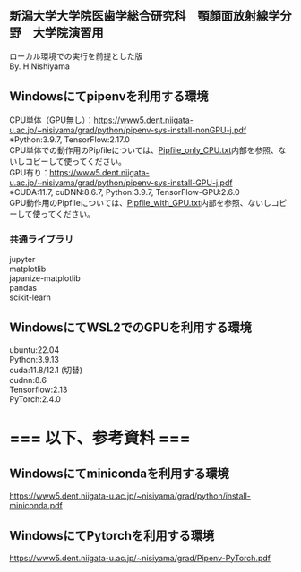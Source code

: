 ## 新潟大学大学院医歯学総合研究科　顎顔面放射線学分野　大学院演習用
ローカル環境での実行を前提とした版<br>
By. H.Nishiyama

## Windowsにてpipenvを利用する環境
CPU単体（GPU無し）：https://www5.dent.niigata-u.ac.jp/~nisiyama/grad/python/pipenv-sys-install-nonGPU-j.pdf<br>
※Python:3.9.7, TensorFlow:2.17.0<br>
CPU単体での動作用のPipfileについては、<a href="https://github.com/aujinen/AI-yodosha/blob/main/Pipfile_only_CPU.txt">Pipfile_only_CPU.txt<a>内部を参照、ないしコピーして使ってください。<br>
GPU有り：https://www5.dent.niigata-u.ac.jp/~nisiyama/grad/python/pipenv-sys-install-GPU-j.pdf<br>
※CUDA:11.7, cuDNN:8.6.7, Python:3.9.7, TensorFlow-GPU:2.6.0<br>
GPU動作用のPipfileについては、<a href="https://github.com/aujinen/AI-yodosha/blob/main/Pipfile_with_GPU.txt">Pipfile_with_GPU.txt<a>内部を参照、ないしコピーして使ってください。<br>

### 共通ライブラリ
jupyter<br>
matplotlib<br>
japanize-matplotlib<br>
pandas<br>
scikit-learn<br>

## WindowsにてWSL2でのGPUを利用する環境
ubuntu:22.04<br>
Python:3.9.13<br>
cuda:11.8/12.1 (切替)<br>
cudnn:8.6<br>
Tensorflow:2.13<br>
PyTorch:2.4.0<br>

# === 以下、参考資料 ===
## Windowsにてminicondaを利用する環境
https://www5.dent.niigata-u.ac.jp/~nisiyama/grad/python/install-miniconda.pdf

## WindowsにてPytorchを利用する環境
https://www5.dent.niigata-u.ac.jp/~nisiyama/grad/Pipenv-PyTorch.pdf
